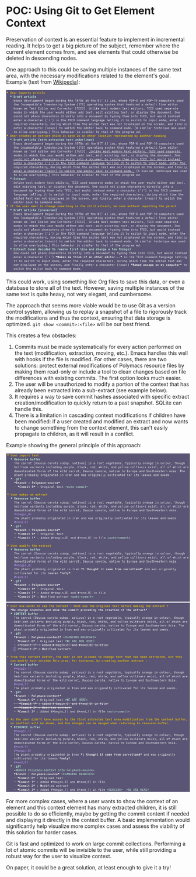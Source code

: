 # POC: Using Git to Get Element Context

Preservation of context is an essential feature to implement in incremental reading. It helps to get a big picture of the subject, remember where the current element comes from, and see elements that could otherwise be deleted in descending nodes.

One approach to this could be saving multiple instances of the same text area, with the necessary modifications related to the element's goal. 
Example (text from [Wikipedia](https://en.wikipedia.org/wiki/Emacs)):

![example](./images/example_context1.png)

This could work, using something like Org files to save this data, or even a database to store all of the text. However, saving multiple instances of the same text is quite heavy, not very elegant, and cumbersome.

The approach that seems more viable would be to use Git as a version control system, allowing us to replay a snapshot of a file to rigorously track the modifications and thus the context, ensuring that data storage is optimized. `git show <commit>:<file>` will be our best friend.

This creates a few obstacles:
1. Commits must be made systematically for every action performed on the text (modification, extraction, moving, etc.). Emacs handles this well with hooks if the file is modified. For other cases, there are two solutions: protect external modifications of Polymacs resource files by making them read-only or include a tool to clean changes based on file differences with existing commits. The first option looks much easier.
2. The user will be unauthorized to modify a portion of the context that has already been extracted into a sub-extract (see example below).
3. It requires a way to save commit hashes associated with specific extract creation/modification to quickly return to a past snapshot. SQLite can handle this.
4. There is a limitation in cascading context modifications if children have been modified: if a user created and modified an extract and now wants to change something from the context element, this can’t easily propagate to children, as it will result in a conflict.

Example showing the general principle of this approach:

![example](./images/example_context_modif1.png) 
![example](./images/example_context_modif2.png)

For more complex cases, where a user wants to show the context of an element and this context element has many extracted children, it is still possible to do so efficiently, maybe by getting the commit content if needed and displaying it directly in the context buffer. A basic implementation would significantly help visualize more complex cases and assess the viability of this solution for harder cases.

Git is fast and optimized to work on large commit collections. Performing a lot of atomic commits will be invisible to the user, while still providing a robust way for the user to visualize context.

On paper, it could be a great solution, at least enough to give it a try!
